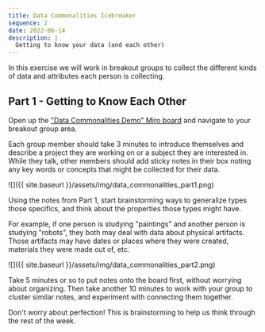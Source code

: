 ```yaml
---
title: Data Commonalities Icebreaker
sequence: 2
date: 2022-06-14
description: |
  Getting to know your data (and each other)
---
```


In this exercise we will work in breakout groups to collect the different kinds of data and attributes each person is collecting.

## Part 1 - Getting to Know Each Other

Open up the ["Data Commonalities Demo" Miro board](https://miro.com/app/board/o9J_lCq85_I=/) and navigate to your breakout group area.

Each group member should take 3 minutes to introduce themselves and describe a project they are working on or a subject they are interested in. While they talk, other members should add sticky notes in their box noting any key words or concepts that might be collected for their data.

![]({{ site.baseurl }}/assets/img/data_commonalities_part1.png)

Using the notes from Part 1, start brainstorming ways to generalize types those specifics, and think about the properties those types might have.

For example, if one person is studying "paintings" and another person is studying "robots", they both may deal with data about physical artifacts. Those artifacts may have dates or places where they were created, materials they were made out of, etc.

![]({{ site.baseurl }}/assets/img/data_commonalities_part2.png)

Take 5 minutes or so to put notes onto the board first, without worrying about organizing. Then take another 10 minutes to work with your group to cluster similar notes, and experiment with connecting them together.

Don't worry about perfection! This is brainstorming to help us think through the rest of the week.